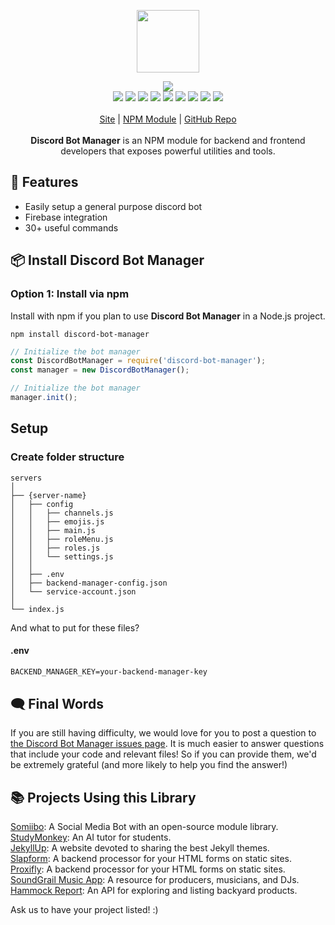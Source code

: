 <p align="center">
  <a href="https://itwcreativeworks.com">
    <img src="https://cdn.itwcreativeworks.com/assets/itw-creative-works/images/logo/itw-creative-works-brandmark-black-x.svg" width="100px">
  </a>
</p>

<p align="center">
  <img src="https://img.shields.io/github/package-json/v/itw-creative-works/discord-bot-manager.svg">
  <br>
  <img src="https://img.shields.io/librariesio/release/npm/discord-bot-manager.svg">
  <img src="https://img.shields.io/bundlephobia/min/discord-bot-manager.svg">
  <img src="https://img.shields.io/codeclimate/maintainability-percentage/itw-creative-works/discord-bot-manager.svg">
  <img src="https://img.shields.io/npm/dm/discord-bot-manager.svg">
  <img src="https://img.shields.io/node/v/discord-bot-manager.svg">
  <img src="https://img.shields.io/website/https/itwcreativeworks.com.svg">
  <img src="https://img.shields.io/github/license/itw-creative-works/discord-bot-manager.svg">
  <img src="https://img.shields.io/github/contributors/itw-creative-works/discord-bot-manager.svg">
  <img src="https://img.shields.io/github/last-commit/itw-creative-works/discord-bot-manager.svg">
  <br>
  <br>
  <a href="https://itwcreativeworks.com">Site</a> | <a href="https://www.npmjs.com/package/discord-bot-manager">NPM Module</a> | <a href="https://github.com/itw-creative-works/discord-bot-manager">GitHub Repo</a>
  <br>
  <br>
  <strong>Discord Bot Manager</strong> is an NPM module for backend and frontend developers that exposes powerful utilities and tools.
</p>

## 🦄 Features
* Easily setup a general purpose discord bot
* Firebase integration
* 30+ useful commands

## 📦 Install Discord Bot Manager
### Option 1: Install via npm
Install with npm if you plan to use **Discord Bot Manager** in a Node.js project.
```shell
npm install discord-bot-manager
```

```js
// Initialize the bot manager
const DiscordBotManager = require('discord-bot-manager');
const manager = new DiscordBotManager();

// Initialize the bot manager
manager.init();
```

## Setup
### Create folder structure
```
servers
│
├── {server-name}
│   ├── config
│   │   ├── channels.js
│   │   ├── emojis.js
│   │   ├── main.js
│   │   ├── roleMenu.js
│   │   ├── roles.js
│   │   └── settings.js
│   │
│   ├── .env
│   ├── backend-manager-config.json
│   └── service-account.json
│
└── index.js
```

And what to put for these files?

#### .env
```txt
BACKEND_MANAGER_KEY=your-backend-manager-key
```

## 🗨️ Final Words
If you are still having difficulty, we would love for you to post a question to [the Discord Bot Manager issues page](https://github.com/itw-creative-works/discord-bot-manager/issues). It is much easier to answer questions that include your code and relevant files! So if you can provide them, we'd be extremely grateful (and more likely to help you find the answer!)

## 📚 Projects Using this Library
[Somiibo](https://somiibo.com): A Social Media Bot with an open-source module library. <br>
[StudyMonkey](https://studymonkey.ai): An AI tutor for students. <br>
[JekyllUp](https://jekyllup.com): A website devoted to sharing the best Jekyll themes. <br>
[Slapform](https://slapform.com): A backend processor for your HTML forms on static sites. <br>
[Proxifly](https://proxifly.com): A backend processor for your HTML forms on static sites. <br>
[SoundGrail Music App](https://app.soundgrail.com): A resource for producers, musicians, and DJs. <br>
[Hammock Report](https://hammockreport.com): An API for exploring and listing backyard products. <br>

Ask us to have your project listed! :)

